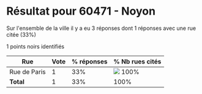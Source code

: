 # Résultat pour 60471 - Noyon

Sur l'ensemble de la ville il y a eu 3 réponses dont 1 réponses avec une rue citée (33%)

1 points noirs identifiés

| Rue | Vote | % réponses | % Nb rues cités|
|-----|------|------------|----------------|
| Rue de Paris | 1 | 33% | <img src="../../img/bar_100.gif" />&nbsp;100%|
| **Total** | 1 | 33% | 100%|
